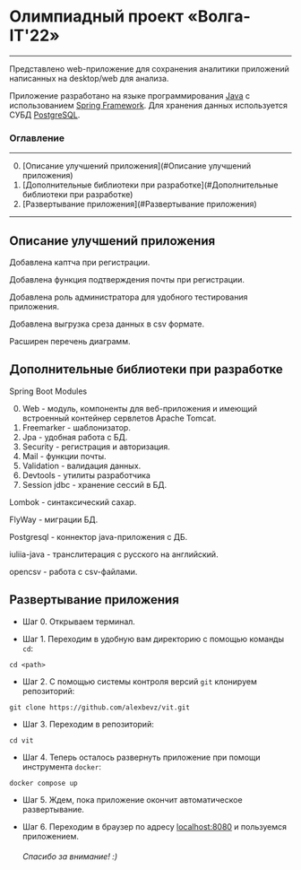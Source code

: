 # Олимпиадный проект «Волга-IT'22»
____

Представлено web-приложение для сохранения аналитики приложений 
написанных на desktop/web для анализа.

Приложение разработано на языке программирования 
[Java](https://ru.wikipedia.org/wiki/Java) с использованием 
[Spring Framework](https://ru.wikipedia.org/wiki/Spring_Framework).
Для хранения данных используется СУБД [PostgreSQL](https://ru.wikipedia.org/wiki/PostgreSQL).

### Оглавление

---
0. [Описание улучшений приложения](#Описание улучшений приложения)
1. [Дополнительные библиотеки при разработке](#Дополнительные библиотеки при разработке)
2. [Развертывание приложения](#Развертывание приложения)
---

## Описание улучшений приложения

Добавлена каптча при регистрации.

Добавлена функция подтверждения почты при регистрации.

Добавлена роль администратора для удобного тестирования приложения.

Добавлена выгрузка среза данных в csv формате.

Расширен перечень диаграмм.

## Дополнительные библиотеки при разработке

Spring Boot Modules

0. Web - модуль, компоненты для веб-приложения и имеющий встроенный контейнер сервлетов Apache Tomcat.
1. Freemarker - шаблонизатор.
2. Jpa - удобная работа с БД.
3. Security - регистрация и авторизация.
4. Mail - функции почты.
5. Validation - валидация данных.
6. Devtools - утилиты разработчика
7. Session jdbc - хранение сессий в БД.

Lombok - синтаксический сахар.

FlyWay - миграции БД.

Postgresql - коннектор java-приложения c ДБ.

iuliia-java - транслитерация с русского на английский.

opencsv - работа с csv-файлами.

## Развертывание приложения

- Шаг 0.
Открываем терминал. 

- Шаг 1.
Переходим в удобную вам директорию с помощью команды `cd`:
```shell
cd <path>
```

- Шаг 2.
С помощью системы контроля версий `git` клонируем репозиторий:
```shell
git clone https://github.com/alexbevz/vit.git
```

- Шаг 3.
Переходим в репозиторий:
```shell
cd vit
```

- Шаг 4.
Теперь осталось развернуть приложение при помощи инструмента `docker`:
```shell
docker compose up 
```

- Шаг 5.
Ждем, пока приложение окончит автоматическое развертывание.

- Шаг 6.
Переходим в браузер по адресу <localhost:8080> и пользуемся приложением.

    ###### Спасибо за внимание! :)
